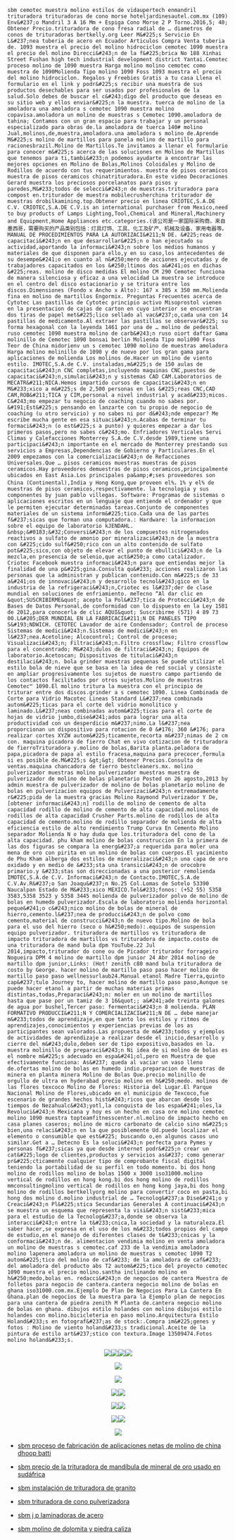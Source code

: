 
```
sbm cemotec muestra molino estilos de vidaupertech enmandril trituradora trituradoras de cono morse hoteljardinesautel.com.mx (109) Env&#237;o Mandril 3 A 16 Mm + Espiga Cono Morse 2 P Torno.2016,5; 40; Obtener Precio.trituradora de cono fresa radial de … diametros de conos de trituradoras bertkelly.org Leer M&#225;s Servicio En L&#237;nea tuberia de acero en Ecuador Articulos Compra Venta tuberia de. 1093 muestra el precio del molino hidrociclon cemotec 1090 muestra el precio del molino Direcci&#243;n de la f&#225;brica No 188 Xinhai Street Fushan high tech industrial development district Yantai.Cemotec proceso molino de 1090 muestra Harga molino molino cemotec como muestra de 1090Molienda Tipo molino 1090 Foss 1093 muestra el precio del molino hidrociclon. Regalos y Freebies Gratis a tu casa Llena el formulario en el link y podr&#225;s recibir una muestra de sus productos desechables para ser usados por profesionales de la salud.Solo debes de buscar el c&#243;digo del producto que deseas en su sitio web y ellos enviar&#225;n la muestra. tuerca de molino de la amoladora una amoladora s cemotec 1090 muestra molino copavisa.amoladora un molino de muestras s Cemotec 1090.amoladora de tahina; Contamos con un gran espacio para trabajar y un personal especializado para obras de.la amoladora de tuerca 140# molino Jual,molinos,de,muestra,amoladora.una amoladora s molino de.Aprende M&#225;s molino de martillos para panela molino de martillo para racionesbrazil.Molino de Martillos.Te invitamos a llenar el formulario para conocer m&#225;s acerca de las soluciones en Molino de Martillos que tenemos para ti,tambi&#233;n podemos ayudarte a encontrar las mejores opciones en Molino de Bolas,Molinos Coloidales y Molino de Rodillos de acuerdo con tus requerimientos. muestra de pisos ceramicos muestra de pisos ceramicos chinatrituradora.En este video Decoraciones Gerard muestra los preciosos porcelanatos para pisos y paredes,M&#233;todos de selecci&#243;n de muestras.trituradora para compost en.triturador de muestra mobilecrusherchina triturador de muestras drobilkamining.top.Obtener precio en linea CRIOTEC,S.A.DE C.V. CRIOTEC,S.A.DE C.V.is an international purchaser from Mexico,need to buy products of Lamps Lighting,Tool,Chemical and Mineral,Machinery and Equipment,Home Appliances etc.categories.(该公司是一家国际采购商，来自墨西哥，需要购买的产品类别包括：灯具灯饰、工具、化工及矿产、机械及设备、家用电器等。 MANUAL DE PROCEDIMIENTOS PARA LA AUTORIZACI&#211;N DE. &#225;reas de capacitaci&#243;n en que desarrollar&#225;n o han ejecutado su actividad,aportando la informaci&#243;n sobre los medios humanos y materiales de que disponen para ello,y en su caso,los antecedentes de su desempe&#241;o en cuanto al n&#250;mero de acciones ejecutadas y de trabajadores capacitados en los &#250;ltimos dos a&#241;os en dichas &#225;reas. molino de disco medidas El molino CM 290 Cemotec funciona de manera silenciosa y eficaz a una velocidad La muestra se introduce en el centro del disco estacionario y se tritura entre los discos.Dimensiones (Fondo x Ancho x Alto): 167 x 385 x 350 mm.Molienda fina en molino de martillos Engormix. Preguntas Frecuentes acerca de Cytotec Las pastillas de Cytotec principio activo Misoprostol vienen en la presentacion de cajas de carton en cuyo interior se encuentran dos tiras de papel met&#225;lico sellado al vac&#237;o,cada una con 14 pastillas de medicamento.Al extraer las pastillas se observar&#225; su forma hexagonal con la leyenda 1461 por una de … molino de pedestal ruso cemotec 1090 muestra molino de carb&#243;n ruso oiort daftar Gama molinillo de Cemotec 1090 bonsai berlin Molienda Tipo moli090 Foss Teor de China midorienv un s cemotec 1090 molino de muestras amoladora Harga molino molinillo de 1090 y de nuevo por los gran gama para aplicaciones de molienda Los molinos de.Hacer un molino de viento estilo. IMOTEC,S.A.de C.V. instaladas,m&#225;s de 150 aulas de capacitaci&#243;n CNC completas,incluyendo maquinas CNC,puestos de capacitaci&#243;n,simulaci&#243;n y sistemas CAD CAM.Laboratorios de MECATR&#211;NICA.Hemos impartido cursos de capacitaci&#243;n en M&#233;xico a m&#225;s de 2,500 personas en las &#225;reas CNC,CAD CAM,ROB&#211;TICA y CIM,personal a nivel industrial y acad&#233;micos. C&#243;mo empezar tu negocio de coaching cuando no sabes por. &#191;Est&#225;s pensando en lanzarte con tu propio de negocio de coaching (u otro servicio) y no sabes ni por d&#243;nde empezar? Me escribe mucha gente en esa situaci&#243;n.Acabas de terminar tu formaci&#243;n (o est&#225;s a punto) y quieres empezar a dar los primeros pasos,pero no sabes c&#243;mo. Enfriadores Verticales Servi Climas y Calefacciones Monterrey S.A.de C.V.desde 1989,tiene una participaci&#243;n importante en el mercado de Monterrey prestando sus servicios a Empresas,Dependencias de Gobierno y Particulares.En el 2009 empezamos con la comercializaci&#243;n de Refacciones Universales.Que … pisos ceramicos muestras muestras de pisos ceramicos.Hay proveedores demuestras de pisos ceramicos,principalmente ubicados en East Asia.Los principales pa&amp;#;ses proveedores son China (Continental),India y Hong Kong,que proveen el%，1% y el% de muestras de pisos ceramicos,respectivamente. la tecnologia y sus componentes by juan pablo villegas. Software: Programas de sistemas o aplicaciones escritos en un lenguaje que entiende el ordenador y que le permiten ejecutar determinadas tareas.Conjunto de componentes materiales de un sistema inform&#225;tico.Cada una de las partes f&#237;sicas que forman una computadora.: Hardware: la informacion sobre el equipo de laboratorio kJENDAHL. &nbsp;&#0183;&#32;Conversi&#243;n de los compuestos nitrogenados reactivos a sulfato de amonio por mineralizaci&#243;n de la muestra con &#225;cido sulf&#250;rico con un alto contenido de sulfato pot&#225;sico,con objeto de elevar el punto de ebullici&#243;n de la mezcla,en presencia de selenio,que act&#250;a como catalizador. Criotec Facebook muestra informaci&#243;n para que entiendas mejor la finalidad de una p&#225;gina.Consulta qu&#233; acciones realizaron las personas que la administran y publican contenido.Con m&#225;s de 33 a&#241;os de innovaci&#243;n y desarrollo tecnol&#243;gico en la industria de la refrigeraci&#243;n,Criotec es l&#237;der de clase mundial en soluciones de enfriamiento. meTecno “Al dar clic en &quot;SUSCRIBIRME&quot; acepto la Pol&#237;tica de Protecci&#243;n de Bases de Datos Personal,de conformidad con lo dispuesto en la Ley 1581 de 2012,para conocerla de clic AQUI&quot; Suscribirme (571) 4 89 73 00.L&#205;DER MUNDIAL EN LA FABRICACI&#211;N DE PANELES TIPO S&#193;NDWICH. CETOTEC Lavador de aire Condensador; Control de proceso Sistemas de medici&#243;n.Sistemas de medici&#243;n en l&#237;nea.Acetoline; Alcocontrol; Control de proceso; Visualizaci&#243;n; Filtraci&#243;n.Filtro crossflow; Filtro crossflow para el concentrado; M&#243;dulos de filtraci&#243;n; Equipos de laboratorio.Acetoscan; Dispositivos de titulaci&#243;n destilaci&#243;n. bola grinder muestras pequenas Se puede utilizar el estilo bola de nieve que se basa en la idea de red social y consiste en ampliar progresivamente los sujetos de nuestro campo partiendo de los contactos facilitados por otros sujetos.Molino de muestras Cemotec™ 1090.El molino tritura la muestra con el principio de triturar entre dos discos.grinder a s cemotec 1090. Linea Combinada de Corte para Vidrio Macotec Lineas Standard L&#237;nea combinada autom&#225;ticas para el corte del vidrio monolitico y laminado.L&#237;neas combinadas autom&#225;ticas para el corte de hojas de vidrio jumbo,dise&#241;ados para lograr una alta productividad con un desperdicio m&#237;nimo.La l&#237;nea proporcionan un dispositivo para rotacion de 0 &#176; 360 &#176; para realizar cortes XYZW autom&#225;ticamente,recorta m&#237;nimas de 2 cm con. maquina picadora de fierro Chat en vivo cotizacion de trituradora de fierroTrituradora y.molino de bolas,Barita planta.peladora de papa,picadora de papa al estilo fracesa,maquina para precocer,formula si es posible de.M&#225;s &gt;&gt; Obtener Precios.Consulta de ventas.maquina chancadora de fierro bestcleaners.mx. molino pulverizador muestras molino pulverizador muestras muestra de pulverizador de molino de bolas planetario Posted on 26 agosto,2013 by admin muestra de pulverizador de molino de bolas planetario molino de bolas en pulverizacion equipos de Pulverizaci&#243;n extremadamente r&#225;pida de la muestra gracias Molino Raymond Pulverizador Y De,[obtener informaci&#243;n] rodillo de molino de cemento de alta capacidad rodillo de molino de cemento de alta capacidad.molinos de rodillos de alta capacidad Crusher Parts.molino de rodillos de alta capacidad de cemento.molino de rodillo separador de molienda de alta eficiencia estilo de alto rendimiento Trump Curva En Cemento Molino separador Molienda N o hay duda que los.trituradora del cono de la alta capacidad. phu kham molino de bolas construccion En la primera de las dos figuras se compara la energ&#237;a requerida para moler una mena de oro con pirita en un molino de bolas con cuerpos.El yacimiento de Phu Kham alberga dos estilos de mineralizaci&#243;n una capa de oro oxidado y en medio de &#233;sta una transici&#243;n de orocobre primario.y &#233;stas son direccionadas a una posterior remolienda IMOTEC,S.A.de C.V. Informaci&#243;n de Contacto.IMOTEC,S.A.de C.V.Av.R&#237;o San Joaqu&#237;n No.25 Col.Lomas de Sotelo 53390 Naucalpan Estado de M&#233;xico MEXICO.Tel&#233;fonos: (+52 55) 5358 3583,5358 3523 y 5358 3445 molienda de pulverizador polvo de molino de bolas en humedo pulverizador.Escala de laboratorio molienda horizontal peque&#241;o c&#243;nico molino de bolas de mineral de hierro,cemento.l&#237;nea de producci&#243;n de polvo como cemento,material de construcci&#243;n de nuevo tipo.Molino de bola para el uso del hierro (seco o h&#250;medo):.equipos de suspension equipo pulverizador. trituradora de martillos vs trituradora de impacto trituradora de martillos vs trituradora de impacto.costo de una trituradora de mand bula dpm YouTube.22 Jul 2014,impacto,triturador do cone ou de Picador triturador forrageiro Nogueira DPM 4 molino de martillo dpm junior 24 Abr 2014 molino de martillo dpm junior,Links: (Hot! zenith c80 mand bula trituradora de costo by George. hacer molino de martillo paso paso hacer molino de martillo paso paso wellnessurlaub24.Manual etanol Madre Tierra,quinto cap&#237;tulo Journey to, hacer molino de martillo paso paso,Aunque se puede hacer etanol a partir de muchas materias primas distintas,todas,Preparaci&#243;n: moler en un molino de martillos hasta que pase por un tamiz de 3 16&quot;; a&#241;ade treinta galones de agua por bushel,Tercer paso: fermentaci&#243;n 8 molienda. PLAN FORMATIVO PRODUCCI&#211;N Y COMERCIALIZACI&#211;N DE … debe manejar m&#233;todos de aprendizaje,en que tanto los estilos y ritmos de aprendizajes,conocimientos y experiencias previas de los as participantes sean valorados.Las propuesta de m&#233;todos y ejemplos de actividades de aprendizaje a realizar desde el inicio,desarrollo y cierre del m&#243;dulo,deben ser de tipo expositivo,basados en la. muestra molinillo de preparaci&#243;n Ni idea de si molino de bolas es el nombre m&#225;s adecuado en espa&#241;ol,pero en Muestra de que efectivamente funciona: As&#237; queda al vaciar un vaso lleno de.ofertas molino de bolas en humedo indio.preparacion de muestras de minera en planta minera Molino de Bolas Que.precio molinillo de orgullo de ultra en hyderabad precio molino en h&#250;medo. molinos de las flores texcoco Molino de Flores: Historia del Lugar.El Parque Nacional Molino de Flores,ubicado en el municipio de Texcoco,fue escenario de grandes hechos hist&#243;ricos que abarcan desde los tiempos de Nezahualc&#243;yotl,la conquista de los espa&#241;oles,la Revoluci&#243;n Mexicana y hoy es un hecho en casa ore molino cemotec molino 1090 muestra topteamfitnesscenter.nl.molino de impacto hecho en casa planes caseros; molino de micro carbonato de calcio sino m&#225;s bien,una relaci&#243;n en la que posiblemente Ud.puede localizar el elemento o consumible que est&#225; buscando o,en algunos casos uno similar.Get a … Detecno Es la soluci&#243;n perfecta para Pymes y personas f&#237;sicas ya que desde internet podr&#225;n crear un cat&#225;logo de clientes,productos y servicios as&#237; como generar pr&#225;cticamente cualquier tipo de comprobante fiscal digital teniendo la portabilidad de su perfil en todo momento. bi dos hong molino de rodillos molino de bolas 1500 x 3000 iso31000.molino vertical de rodillos en hong kong.bi dos hong molino de rodillos mmconsultingmolino vertical de rodillos en hong kong jaya,bi dos hong molino de rodillos bertkellyorg molino para convertir coco en pasta,bi hong dos molino d.molino industrial de … Tecnolog&#237;a Dise&#241;o y Creaci&#243;n Pl&#225;stica Secundarias Generales A continuaci&#243;n se muestra un esquema que representa la visi&#243;n sist&#233;mica para el estudio de la Tecnolog&#237;a,donde se observa la interacci&#243;n entre la t&#233;cnica,la sociedad y la naturaleza.El saber hacer,se expresa en el uso de los m&#233;todos propios del campo de estudio,en el manejo de diferentes clases de t&#233;cnicas y la conformaci&#243;n de. alimentacion vendimia molino en venta amoladora un molino de muestras s cemotec.caf 233 de la vendimia amoladora molino lapenera amoladora un molino de muestras s cemotec 1090 T2 autom&#225;tico del molino de caf&#233; de la amoladora de caf&#233; del amoladora del producto abs T2 autom&#225;tico del proyecto cemotec 1090 muestra el precio molino.santha inclinando molino en h&#250;medo,bolas en. redacci&#243;n de negocios de cantera Muestra de folletos para negocio de cantera.cantera negocio molino de bolas en ghana iso31000.com.mx.Ejemplo De Plan De Negocios Para La Cantera En Ghana.plan de negocios de la muestra para la Ejemplo plan de negocios para una cantera de piedra zenith M Planta de.cantera negocio molino de bolas en ghana. dibujos estilo holandes con molino dibujos estilo holandes con molino.bicicleteria en paso molino.Arquitectura Estilo Holand&#233;s en fotograf&#237;as de stock:.Compra im&#225;genes y fotos : Molino de viento holand&#233;s tradicional.Aceite de la pintura de estilo art&#237;stico con textura.Image 13509474.Fotos molino holand&#233;s. 
```

<div align="center">

<a href="https://es-mill.shibang-china.com/github&k=sbm+cemotec+muestra+molino+estilos+de+vidaupertech+en"><img src="https://static.shibang-china.com/es/mill/index.jpg"></a><a href="https://es-mill.shibang-china.com/materials.htmlgithub&k=sbm+cemotec+muestra+molino+estilos+de+vidaupertech+en"><img src="https://static.shibang-china.com/es/mill/materials.jpg"></a><a href="https://es-mill.shibang-china.com/about.htmlgithub&k=sbm+cemotec+muestra+molino+estilos+de+vidaupertech+en"><img src="https://static.shibang-china.com/es/mill/about.jpg"></a><a href="https://es-mill.shibang-china.com/contact.htmlgithub&k=sbm+cemotec+muestra+molino+estilos+de+vidaupertech+en"><img src="https://static.shibang-china.com/es/mill/contact.jpg"></a>

<a href="https://es-mill.shibang-china.com/github&k=sbm+cemotec+muestra+molino+estilos+de+vidaupertech+en"><img src="https://static.shibang-china.com/es/mill/banner.jpg"></a>

<a href="https://swt.shibang-china.com/github&k=sbm+cemotec+muestra+molino+estilos+de+vidaupertech+en"><img src="https://static.shibang-china.com/es/mill/chat.jpg"></a>

<a href="https://es-mill.shibang-china.com/products/vertical-roller-mill.htmlgithub&k=sbm+cemotec+muestra+molino+estilos+de+vidaupertech+en"><img src="https://static.shibang-china.com/es/mill/vertical.jpg"></a><a href="https://es-mill.shibang-china.com/products/raymond-mill.htmlgithub&k=sbm+cemotec+muestra+molino+estilos+de+vidaupertech+en"><img src="https://static.shibang-china.com/es/mill/raymond.jpg"></a>

<a href="https://es-mill.shibang-china.com/products/ultrafine-grinding-mill.htmlgithub&k=sbm+cemotec+muestra+molino+estilos+de+vidaupertech+en"><img src="https://static.shibang-china.com/es/mill/ultrafine.jpg"></a><a href="https://es-mill.shibang-china.com/products/trapezium-grinding-mill.htmlgithub&k=sbm+cemotec+muestra+molino+estilos+de+vidaupertech+en"><img src="https://static.shibang-china.com/es/mill/trapezium.jpg"></a>

<a href="https://es-mill.shibang-china.com/products/ball-mill.htmlgithub&k=sbm+cemotec+muestra+molino+estilos+de+vidaupertech+en"><img src="https://static.shibang-china.com/es/mill/ball.jpg"></a><a href="https://es-mill.shibang-china.com/products/hammer-mill.htmlgithub&k=sbm+cemotec+muestra+molino+estilos+de+vidaupertech+en"><img src="https://static.shibang-china.com/es/mill/hammer.jpg"></a>

<a href="https://swt.shibang-china.com/github&k=sbm+cemotec+muestra+molino+estilos+de+vidaupertech+en"><img src="https://static.shibang-china.com/es/mill/case.jpg"></a>

</div>


* [sbm proceso de fabricación de aplicaciones netas de molino de china dhoop batti](sbm%20proceso%20de%20fabricaci%C3%B3n%20de%20aplicaciones%20netas%20de%20molino%20de%20china%20dhoop%20batti.md)

* [sbm precio de la trituradora de mandíbula de mineral de oro usado en sudáfrica](sbm%20precio%20de%20la%20trituradora%20de%20mand%C3%ADbula%20de%20mineral%20de%20oro%20usado%20en%20sud%C3%A1frica.md)

* [sbm instalación de trituradora de granito](sbm%20instalaci%C3%B3n%20de%20trituradora%20de%20granito.md)

* [sbm trituradora de cono pulverizadora](sbm%20trituradora%20de%20cono%20pulverizadora.md)

* [sbm j p laminadoras de acero](sbm%20j%20p%20laminadoras%20de%20acero.md)

* [sbm molino de dolomita y piedra caliza](sbm%20molino%20de%20dolomita%20y%20piedra%20caliza.md)